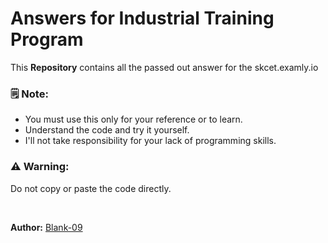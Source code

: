 # Answers for Industrial Training Program

This **Repository** contains all the passed out answer for the skcet.examly.io

### **🗒 Note:**
  - You must use this only for your reference or to learn. 
  - Understand the code and try it yourself.
  - I'll not take responsibility for your lack of programming skills.

### **⚠ Warning:**
Do not copy or paste the code directly.

<br>

**Author:** [Blank-09](https://github.com/Blank-09/)